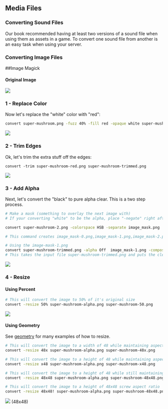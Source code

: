 ## Media Files

### Converting Sound Files

Our book recommended having at least two versions of a sound file when using them as assets in a game. To convert one sound file from another is an easy task when using your server.


### Converting Image Files



##Image Magick

#### Original Image
![](http://104.131.149.230/Mwsu-Mobile-Gaming/Example_code/Program_1_Starter/assets/super_mushroom/super-mushroom.png)

### 1 - Replace Color
Now let's replace the "white" color with "red":
```bash
convert super-mushroom.png -fuzz 40% -fill red -opaque white super-mushroom-1.png
```
![](http://104.131.149.230/Mwsu-Mobile-Gaming/Example_code/Program_1_Starter/assets/super_mushroom/super-mushroom-red.png)

### 2 - Trim Edges
Ok, let's trim the extra stuff off the edges:
```
convert -trim super-mushroom-red.png super-mushroom-trimmed.png
```
![](http://104.131.149.230/Mwsu-Mobile-Gaming/Example_code/Program_1_Starter/assets/super_mushroom/super-mushroom-trimmed.png)

### 3 - Add Alpha
Next, let's convert the "black" to pure alpha clear. This is a two step process.
```bash
# Make a mask (something to overlay the next image with)
# If your converting "white" to be the alpha, place "-negate" right after "-seperate" in the following command

convert super-mushroom-2.png -colorspace HSB -separate image_mask.png

# This command creates image_mask-0.png,image_mask-1.png,image_mask-2.png

# Using the image-mask-1.png
convert super-mushroom-trimmed.png -alpha Off  image_mask-1.png -compose CopyOpacity -composite PNG32:super-mushroom-alpha.png
# This takes the input file super-mushroom-trimmed.png and puts the clear one in super-mushroom-alpha.png
```
![](http://104.131.149.230/Mwsu-Mobile-Gaming/Example_code/Program_1_Starter/assets/super_mushroom/super-mushroom-alpha.png)

### 4 - Resize

#### Using Percent
```bash
# This will convert the image to 50% of it's original size
convert -resize 50% super-mushroom-alpha.png super-mushroom-50.png
```
![](http://104.131.149.230/Mwsu-Mobile-Gaming/Example_code/Program_1_Starter/assets/super_mushroom/super-mushroom-50.png)

#### Using Geometry
See [geometry](http://www.imagemagick.org/script/command-line-processing.php#geometry) for many examples of how to resize.

```bash
# This will convert the image to a width of 48 while maintaining aspect ratio 
convert -resize 48x super-mushroom-alpha.png super-mushroom-48x.png

# This will convert the image to a height of 48 while maintaining aspect ratio 
convert -resize x48 super-mushroom-alpha.png super-mushroom-x48.png

# This will convert the image to a height of 48 while still maintaining aspect ratio 
convert -resize 48x48 super-mushroom-alpha.png super-mushroom-48x48.png

# This will convert the image to a height of 48x48 screw aspect ratio
convert -resize 48x48! super-mushroom-alpha.png super-mushroom-48x48.png
```

![](http://104.131.149.230/Mwsu-Mobile-Gaming/Example_code/Program_1_Starter/assets/super_mushroom/super-mushroom-48x48.png)
(48x48)
